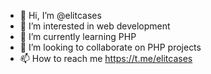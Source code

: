 - 👋 Hi, I’m @elitcases
- 👀 I’m interested in web development
- 🌱 I’m currently learning PHP
- 💞️ I’m looking to collaborate on PHP projects
- 📫 How to reach me https://t.me/elitcases

<!---
elitcases/elitcases is a ✨ special ✨ repository because its `README.md` (this file) appears on your GitHub profile.
You can click the Preview link to take a look at your changes.
--->
